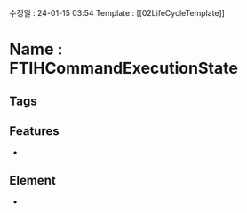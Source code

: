 수정일 : 24-01-15 03:54
Template : [[02LifeCycleTemplate]]
# Name : FTIHCommandExecutionState
## Tags

## Features
+ 
## Element
+ 

